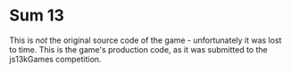 # Sum 13

This is *not* the original source code of the game - unfortunately it was lost to time.
This is the game's production code, as it was submitted to the js13kGames competition.